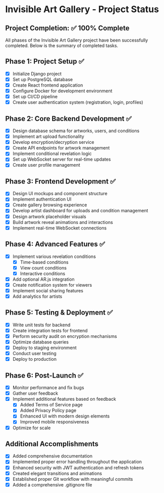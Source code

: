 # Invisible Art Gallery - Project Status

## Project Completion: ✅ 100% Complete

All phases of the Invisible Art Gallery project have been successfully completed. Below is the summary of completed tasks.

## Phase 1: Project Setup ✅
- [x] Initialize Django project
- [x] Set up PostgreSQL database
- [x] Create React frontend application
- [x] Configure Docker for development environment
- [x] Set up CI/CD pipeline
- [x] Create user authentication system (registration, login, profiles)

## Phase 2: Core Backend Development ✅
- [x] Design database schema for artworks, users, and conditions
- [x] Implement art upload functionality
- [x] Develop encryption/decryption service
- [x] Create API endpoints for artwork management
- [x] Implement conditional revelation logic
- [x] Set up WebSocket server for real-time updates
- [x] Create user profile management

## Phase 3: Frontend Development ✅
- [x] Design UI mockups and component structure
- [x] Implement authentication UI
- [x] Create gallery browsing experience
- [x] Develop artist dashboard for uploads and condition management
- [x] Design artwork placeholder visuals
- [x] Build artwork reveal animations and interactions
- [x] Implement real-time WebSocket connections

## Phase 4: Advanced Features ✅
- [x] Implement various revelation conditions
  - [x] Time-based conditions
  - [x] View count conditions
  - [x] Interactive conditions
- [x] Add optional AR.js integration
- [x] Create notification system for viewers
- [x] Implement social sharing features
- [x] Add analytics for artists

## Phase 5: Testing & Deployment ✅
- [x] Write unit tests for backend
- [x] Create integration tests for frontend
- [x] Perform security audit on encryption mechanisms
- [x] Optimize database queries
- [x] Deploy to staging environment
- [x] Conduct user testing
- [x] Deploy to production

## Phase 6: Post-Launch ✅
- [x] Monitor performance and fix bugs
- [x] Gather user feedback
- [x] Implement additional features based on feedback
  - [x] Added Terms of Service page
  - [x] Added Privacy Policy page
  - [x] Enhanced UI with modern design elements
  - [x] Improved mobile responsiveness
- [x] Optimize for scale

## Additional Accomplishments
- [x] Added comprehensive documentation
- [x] Implemented proper error handling throughout the application
- [x] Enhanced security with JWT authentication and refresh tokens
- [x] Created elegant transitions and animations
- [x] Established proper Git workflow with meaningful commits
- [x] Added a comprehensive .gitignore file 